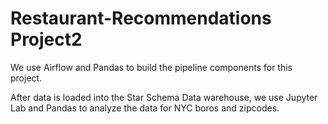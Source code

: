 # Restaurant-Recommendations Project2

We use Airflow and Pandas to build the pipeline components for this project.

After data is loaded into the Star Schema Data warehouse, we use Jupyter Lab and Pandas to analyze the data for NYC boros and zipcodes.
